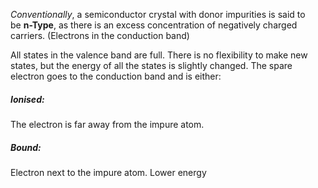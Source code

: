 _Conventionally_, a semiconductor crystal with donor impurities is said to be **n-Type**, as there is an excess concentration of negatively charged carriers. (Electrons in the conduction band)

All states in the valence band are full. There is no flexibility to make new states, but the energy of all the states is slightly changed.
The spare electron goes to the conduction band and is either:

##### Ionised:
The electron is far away from the impure atom.

##### Bound:
Electron next to the impure atom. Lower energy